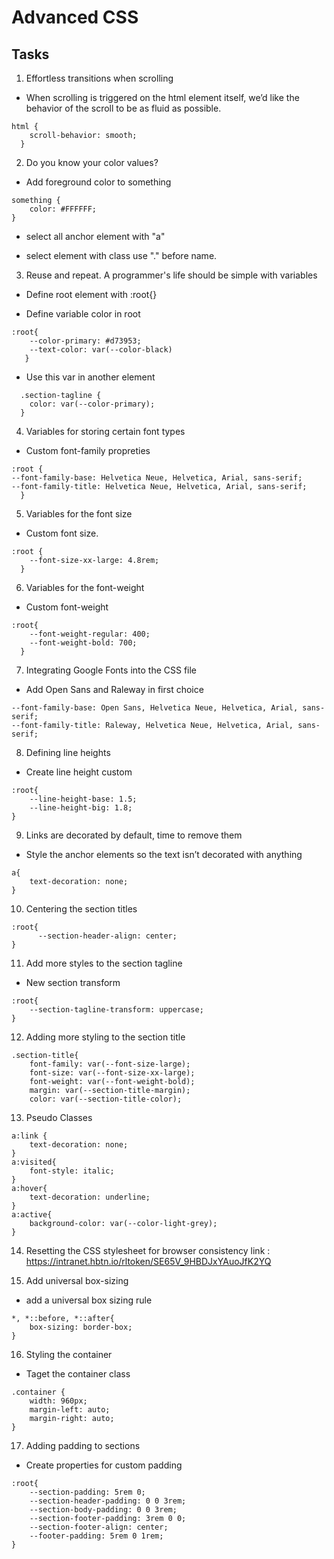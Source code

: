 # Advanced CSS

## Tasks

1. Effortless transitions when scrolling
- When scrolling is triggered on the html element itself, we’d like the behavior of the scroll to be as fluid as possible.
```
html {
    scroll-behavior: smooth;
  }
```

2. Do you know your color values?
- Add foreground color to something
```
something {
    color: #FFFFFF;
}
```

- select all anchor element with "a"

- select element with class use "." before name.

3. Reuse and repeat. A programmer's life should be simple with variables
- Define root element with :root{}

- Define variable color in root
```
:root{
    --color-primary: #d73953;
    --text-color: var(--color-black)
   }
```

- Use this var in another element
```
  .section-tagline {
    color: var(--color-primary);
  }
```

4. Variables for storing certain font types
- Custom font-family propreties
```
:root {
--font-family-base: Helvetica Neue, Helvetica, Arial, sans-serif;
--font-family-title: Helvetica Neue, Helvetica, Arial, sans-serif;
  }
```

5. Variables for the font size
- Custom font size.
```
:root {
    --font-size-xx-large: 4.8rem;
  }
```

6. Variables for the font-weight
- Custom font-weight
```
:root{
    --font-weight-regular: 400;
    --font-weight-bold: 700;
  }
```

7. Integrating Google Fonts into the CSS file
- Add Open Sans and Raleway in first choice
```
--font-family-base: Open Sans, Helvetica Neue, Helvetica, Arial, sans-serif;
--font-family-title: Raleway, Helvetica Neue, Helvetica, Arial, sans-serif;
```

8. Defining line heights
- Create line height custom
```
:root{
    --line-height-base: 1.5;
    --line-height-big: 1.8;
}
```

9. Links are decorated by default, time to remove them
- Style the anchor elements so the text isn’t decorated with anything
```
a{
    text-decoration: none;
}
```

10. Centering the section titles
```
:root{
      --section-header-align: center;
}
```

11. Add more styles to the section tagline
- New section transform
```
:root{
    --section-tagline-transform: uppercase;
}
```

12. Adding more styling to the section title
```
.section-title{
    font-family: var(--font-size-large);
    font-size: var(--font-size-xx-large);
    font-weight: var(--font-weight-bold);
    margin: var(--section-title-margin);
    color: var(--section-title-color);
```

13. Pseudo Classes
```
a:link {
    text-decoration: none;
}
a:visited{
    font-style: italic;
}
a:hover{
    text-decoration: underline;
}
a:active{
    background-color: var(--color-light-grey);
}
```

14. Resetting the CSS stylesheet for browser consistency
link : https://intranet.hbtn.io/rltoken/SE65V_9HBDJxYAuoJfK2YQ

15. Add universal box-sizing
-  add a universal box sizing rule
```
*, *::before, *::after{
    box-sizing: border-box;
}
```

16. Styling the container
- Taget the container class
```
.container {
    width: 960px;
    margin-left: auto;
    margin-right: auto;
}
```

17. Adding padding to sections
- Create properties for custom padding
```
:root{
    --section-padding: 5rem 0;
    --section-header-padding: 0 0 3rem;
    --section-body-padding: 0 0 3rem;
    --section-footer-padding: 3rem 0 0;
    --section-footer-align: center;
    --footer-padding: 5rem 0 1rem;
}
```

